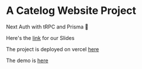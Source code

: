 # A Catelog Website Project

Next Auth with tRPC and Prisma 🎃

Here's the [link](https://docs.google.com/presentation/d/13psPsSPCyWQ5f8Fq8wQ0HEII4C3EbsltW3rQ2xR7550/edit?usp=sharing) for our Slides

The project is deployed on vercel [here](https://media-tracking-website.vercel.app/)

The demo is [here](https://drive.google.com/drive/folders/1Fs-92QpPm9G0bsUaRnLhuStsfbMNDQ84?usp=sharing)
